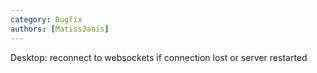 ```yaml
---
category: Bugfix
authors: [MatissJanis]
---
```


Desktop: reconnect to websockets if connection lost or server restarted
